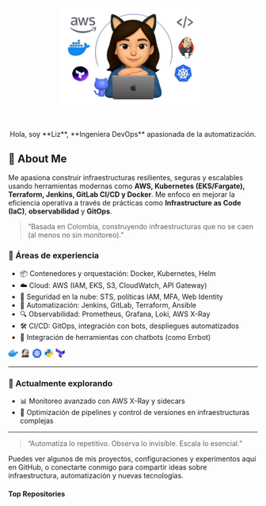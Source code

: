<p align="center"><img width="60%" alt="banner" src="./imagenes/bannerforgit.png" /></a></p>

<br />

<p align="center">Hola, soy **Liz**, **Ingeniera DevOps** apasionada de la automatización.</p>

## 🙈 About Me


Me apasiona construir infraestructuras resilientes, seguras y escalables usando herramientas modernas como **AWS, Kubernetes (EKS/Fargate), Terraform, Jenkins, GitLab CI/CD y Docker**. Me enfoco en mejorar la eficiencia operativa a través de prácticas como **Infrastructure as Code (IaC)**, **observabilidad** y **GitOps**.

> “Basada en Colombia, construyendo infraestructuras que no se caen (al menos no sin monitoreo).”

### 🚀 Áreas de experiencia
- 📦 Contenedores y orquestación: Docker, Kubernetes, Helm
- ☁️ Cloud: AWS (IAM, EKS, S3, CloudWatch, API Gateway)
- 🔐 Seguridad en la nube: STS, políticas IAM, MFA, Web Identity
- 🔧 Automatización: Jenkins, GitLab, Terraform, Ansible
- 🔍 Observabilidad: Prometheus, Grafana, Loki, AWS X-Ray
- 🛠️ CI/CD: GitOps, integración con bots, despliegues automatizados
- 🤖 Integración de herramientas con chatbots (como Errbot)

<code><img height="20" alt="docker" src="./imagenes/docker.png"></code>
<code><img height="20" alt="jenkins" src="./imagenes/jenkins.png"></code>
<code><img height="20" alt="kubernetes" src="./imagenes/kubernetes.png"></code>
<code><img height="20" alt="python" src="./imagenes/python.png"></code>
<code><img height="20" alt="terraform" src="./imagenes/terraform.png"></code>    


---

### 🧩 Actualmente explorando
- 📊 Monitoreo avanzado con AWS X-Ray y sidecars
- 🔄 Optimización de pipelines y control de versiones en infraestructuras complejas

---

> “Automatiza lo repetitivo. Observa lo invisible. Escala lo esencial.”

Puedes ver algunos de mis proyectos, configuraciones y experimentos aquí en GitHub, o conectarte conmigo para compartir ideas sobre infraestructura, automatización y nuevas tecnologías.



#### Top Repositories


